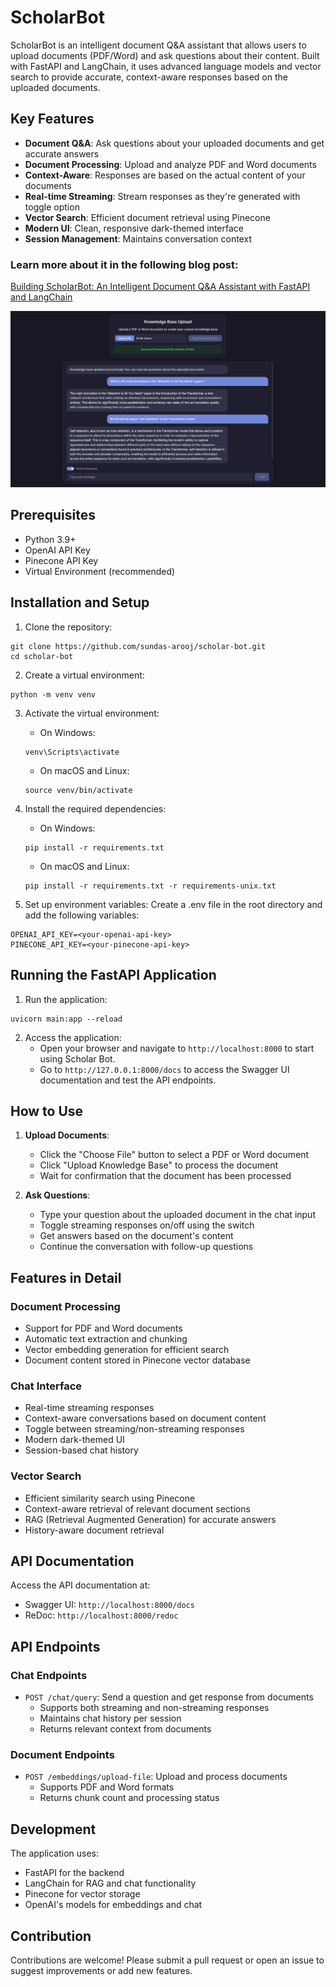 # ScholarBot

ScholarBot is an intelligent document Q&A assistant that allows users to upload documents (PDF/Word) and ask questions about their content. Built with FastAPI and LangChain, it uses advanced language models and vector search to provide accurate, context-aware responses based on the uploaded documents.

## Key Features

- **Document Q&A**: Ask questions about your uploaded documents and get accurate answers
- **Document Processing**: Upload and analyze PDF and Word documents
- **Context-Aware**: Responses are based on the actual content of your documents
- **Real-time Streaming**: Stream responses as they're generated with toggle option
- **Vector Search**: Efficient document retrieval using Pinecone
- **Modern UI**: Clean, responsive dark-themed interface
- **Session Management**: Maintains conversation context

### Learn more about it in the following blog post:
[Building ScholarBot: An Intelligent Document Q&A Assistant with FastAPI and LangChain](https://medium.com/@sundasarooj/building-scholarbot-an-intelligent-document-q-a-assistant-with-fastapi-rag-and-langchain)

![ScholarBot: AI-Powered Document Q&A Assistant](./scholar-bot.png?raw=true "ScholarBot")

## Prerequisites

- Python 3.9+
- OpenAI API Key
- Pinecone API Key
- Virtual Environment (recommended)

## Installation and Setup

1. Clone the repository:
```
git clone https://github.com/sundas-arooj/scholar-bot.git
cd scholar-bot
```

2. Create a virtual environment: 
```
python -m venv venv
```

3. Activate the virtual environment:
    - On Windows: 
    ```
    venv\Scripts\activate
    ```
    - On macOS and Linux:
    ```
    source venv/bin/activate
    ```

4. Install the required dependencies:
    - On Windows:
    ```
    pip install -r requirements.txt
    ```
    - On macOS and Linux:
    ```
    pip install -r requirements.txt -r requirements-unix.txt
    ```

5. Set up environment variables:
Create a .env file in the root directory and add the following variables:
```
OPENAI_API_KEY=<your-openai-api-key>
PINECONE_API_KEY=<your-pinecone-api-key>
```

## Running the FastAPI Application

1. Run the application:
```
uvicorn main:app --reload
```

2. Access the application:
    - Open your browser and navigate to `http://localhost:8000` to start using Scholar Bot.
    - Go to `http://127.0.0.1:8000/docs` to access the Swagger UI documentation and test the API endpoints.

## How to Use

1. **Upload Documents**:
   - Click the "Choose File" button to select a PDF or Word document
   - Click "Upload Knowledge Base" to process the document
   - Wait for confirmation that the document has been processed

2. **Ask Questions**:
   - Type your question about the uploaded document in the chat input
   - Toggle streaming responses on/off using the switch
   - Get answers based on the document's content
   - Continue the conversation with follow-up questions

## Features in Detail

### Document Processing
- Support for PDF and Word documents
- Automatic text extraction and chunking
- Vector embedding generation for efficient search
- Document content stored in Pinecone vector database

### Chat Interface
- Real-time streaming responses
- Context-aware conversations based on document content
- Toggle between streaming/non-streaming responses
- Modern dark-themed UI
- Session-based chat history

### Vector Search
- Efficient similarity search using Pinecone
- Context-aware retrieval of relevant document sections
- RAG (Retrieval Augmented Generation) for accurate answers
- History-aware document retrieval

## API Documentation

Access the API documentation at:
- Swagger UI: `http://localhost:8000/docs`
- ReDoc: `http://localhost:8000/redoc`

## API Endpoints

### Chat Endpoints
- `POST /chat/query`: Send a question and get response from documents
  - Supports both streaming and non-streaming responses
  - Maintains chat history per session
  - Returns relevant context from documents

### Document Endpoints
- `POST /embeddings/upload-file`: Upload and process documents
  - Supports PDF and Word formats
  - Returns chunk count and processing status

## Development

The application uses:
- FastAPI for the backend
- LangChain for RAG and chat functionality
- Pinecone for vector storage
- OpenAI's models for embeddings and chat

## Contribution
Contributions are welcome! Please submit a pull request or open an issue to suggest improvements or add new features.
